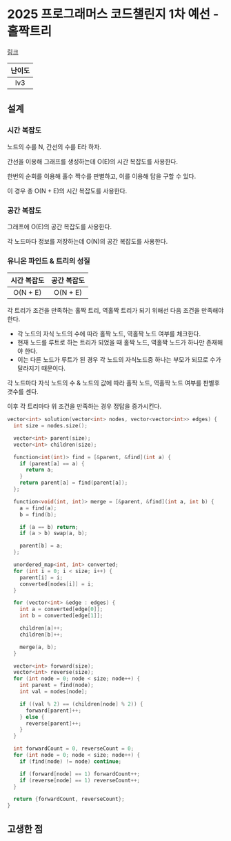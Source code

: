 # 2025 프로그래머스 코드챌린지 1차 예선 - 홀짝트리


[링크](https://school.programmers.co.kr/learn/courses/30/lessons/388354)

| 난이도 |
| :----: |
|  lv3   |

## 설계

### 시간 복잡도

노드의 수를 N, 간선의 수를 E라 하자.

간선을 이용해 그래프를 생성하는데 O(E)의 시간 복잡도를 사용한다.

한번의 순회를 이용해 홀수 짝수를 판별하고, 이를 이용해 답을 구할 수 있다.

이 경우 총 O(N + E)의 시간 복잡도를 사용한다.

### 공간 복잡도

그래프에 O(E)의 공간 복잡도를 사용한다.

각 노드마다 정보를 저장하는데 O(N)의 공간 복잡도를 사용한다.

### 유니온 파인드 & 트리의 성질

| 시간 복잡도 | 공간 복잡도 |
| :---------: | :---------: |
|  O(N + E)   |  O(N + E)   |

각 트리가 조건을 만족하는 홀짝 트리, 역홀짝 트리가 되기 위해선 다음 조건을 만족해야한다.

- 각 노드의 자식 노드의 수에 따라 홀짝 노드, 역홀짝 노드 여부를 체크한다.
- 현재 노드를 루트로 하는 트리가 되었을 때 홀짝 노드, 역홀짝 노드가 하나만 존재해야 한다.
- 이는 다른 노드가 루트가 된 경우 각 노드의 자식노드중 하나는 부모가 되므로 수가 달라지기 때문이다.

각 노드마다 자식 노드의 수 & 노드의 값에 따라 홀짝 노드, 역홀짝 노드 여부를 판별후 갯수를 센다.

이후 각 트리마다 위 조건을 만족하는 경우 정답을 증가시킨다.

```cpp
vector<int> solution(vector<int> nodes, vector<vector<int>> edges) {
  int size = nodes.size();

  vector<int> parent(size);
  vector<int> children(size);

  function<int(int)> find = [&parent, &find](int a) {
    if (parent[a] == a) {
      return a;
    }
    return parent[a] = find(parent[a]);
  };

  function<void(int, int)> merge = [&parent, &find](int a, int b) {
    a = find(a);
    b = find(b);

    if (a == b) return;
    if (a > b) swap(a, b);

    parent[b] = a;
  };

  unordered_map<int, int> converted;
  for (int i = 0; i < size; i++) {
    parent[i] = i;
    converted[nodes[i]] = i;
  }

  for (vector<int> &edge : edges) {
    int a = converted[edge[0]];
    int b = converted[edge[1]];

    children[a]++;
    children[b]++;

    merge(a, b);
  }

  vector<int> forward(size);
  vector<int> reverse(size);
  for (int node = 0; node < size; node++) {
    int parent = find(node);
    int val = nodes[node];

    if ((val % 2) == (children[node] % 2)) {
      forward[parent]++;
    } else {
      reverse[parent]++;
    }
  }

  int forwardCount = 0, reverseCount = 0;
  for (int node = 0; node < size; node++) {
    if (find(node) != node) continue;

    if (forward[node] == 1) forwardCount++;
    if (reverse[node] == 1) reverseCount++;
  }

  return {forwardCount, reverseCount};
}
```

## 고생한 점
